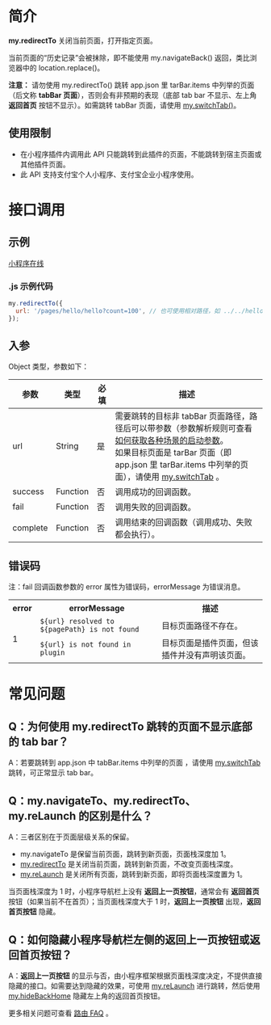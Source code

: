 # 简介

**my.redirectTo** 关闭当前页面，打开指定页面。

当前页面的“历史记录”会被抹除，即不能使用 my.navigateBack() 返回，类比浏览器中的 location.replace()。

**注意：** 请勿使用 my.redirectTo() 跳转 app.json 里 tarBar.items 中列举的页面（后文称 **tabBar 页面**），否则会有非预期的表现（底部 tab bar 不显示、左上角 **返回首页** 按钮不显示）。如需跳转 tabBar 页面，请使用 [my.switchTab()](https://opendocs.alipay.com/mini/api/ui-tabbar)。

## 使用限制

- 在小程序插件内调用此 API 只能跳转到此插件的页面，不能跳转到宿主页面或其他插件页面。
- 此 API 支持支付宝个人小程序、支付宝企业小程序使用。

# 接口调用

## 示例

[小程序在线](https://opendocs.alipay.com/openbox/mini/opendocs/navigator?view=preview&defaultPage=pages/index/index&defaultOpenedFiles=pages/index/index&theme=light)

### .js 示例代码

```javascript
my.redirectTo({
  url: '/pages/hello/hello?count=100', // 也可使用相对路径，如 ../../hello/hello
});
```

## 入参

Object 类型，参数如下：

| **参数** | **类型** | **必填** | **描述** |
| --- | --- | --- | --- |
| url | String | 是 | 需要跳转的目标非 tabBar 页面路径，路径后可以带参数（参数解析规则可查看 [如何获取各种场景的启动参数](https://opendocs.alipay.com/support/01rb2a)。<br>如果目标页面是 tarBar 页面（即 app.json 里 tarBar.items 中列举的页面），请使用 [my.switchTab](https://opendocs.alipay.com/mini/api/ui-tabbar) 。 |
| success | Function | 否 | 调用成功的回调函数。 |
| fail | Function | 否 | 调用失败的回调函数。 |
| complete | Function | 否 | 调用结束的回调函数（调用成功、失败都会执行）。 |

## 错误码

注：fail 回调函数参数的 error 属性为错误码，errorMessage 为错误消息。

<table>
  <tr>
    <th>error</th>
    <th>errorMessage</th>
    <th>描述</th>
  </tr>
  <tr>
    <td rowspan="2">1</td>
    <td><code>${url} resolved to ${pagePath} is not found</code></td>
    <td>目标页面路径不存在。</td>
  </tr>
  <tr>
    <td><code>${url} is not found in plugin</code></td>
    <td>目标页面是插件页面，但该插件并没有声明该页面。</td>
  </tr>
</table>

# 常见问题

## Q：为何使用 my.redirectTo 跳转的页面不显示底部的 tab bar？

A：若要跳转到 app.json 中 tabBar.items 中列举的页面 ，请使用 [my.switchTab](https://opendocs.alipay.com/mini/api/ui-tabbar) 跳转，可正常显示 tab bar。

## Q：my.navigateTo、my.redirectTo、my.reLaunch 的区别是什么？

A：三者区别在于页面层级关系的保留。

- my.navigateTo 是保留当前页面，跳转到新页面，页面栈深度加 1。
- [my.redirectTo](https://opendocs.alipay.com/mini/api/fh18ky) 是关闭当前页面，跳转到新页面，不改变页面栈深度。
- [my.reLaunch](https://opendocs.alipay.com/mini/api/hmn54z) 是关闭所有页面，跳转到新页面，即将页面栈深度置为 1。

当页面栈深度为 1 时，小程序导航栏上没有 **返回上一页按钮**，通常会有 **返回首页** 按钮（如果当前不在首页）；当页面栈深度大于 1 时，**返回上一页按钮** 出现，**返回首页按钮** 隐藏。

## Q：如何隐藏小程序导航栏左侧的返回上一页按钮或返回首页按钮？

A：**返回上一页按钮** 的显示与否，由小程序框架根据页面栈深度决定，不提供直接隐藏的接口。如需要达到隐藏的效果，可使用 [my.reLaunch](https://opendocs.alipay.com/mini/api/hmn54z) 进行跳转，然后使用 [my.hideBackHome](https://opendocs.alipay.com/mini/api/ui-navigate) 隐藏左上角的返回首页按钮。

更多相关问题可查看 [路由 FAQ](https://opendocs.alipay.com/mini/api/fu8l65) 。
